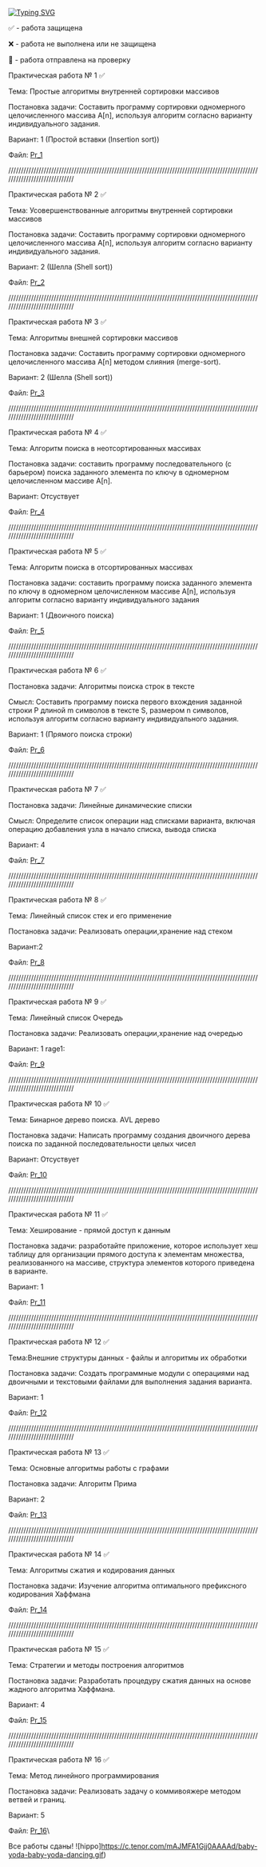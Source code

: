 [![Typing SVG](https://readme-typing-svg.herokuapp.com?color=4979FF&vCenter=true&lines=%D0%9F%D1%80%D0%B0%D0%BA%D1%82%D0%B8%D1%87%D0%B5%D1%81%D0%BA%D0%B8%D0%B5+%D1%80%D0%B0%D0%B1%D0%BE%D1%82%D1%8B+%D0%BF%D0%BE+%D1%81%D0%B8%D0%B0%D0%BE%D0%B4)](https://github.com/Nikitmen/ConsoleApp/tree/master/ConsoleApp)

✅ - работа защищена 

❌ - работа не выполнена или не защищена

📧 - работа отправлена на проверку

Практическая работа № 1 ✅

Тема: Простые алгоритмы внутренней сортировки массивов

Постановка задачи: Составить программу сортировки одномерного целочисленного массива A[n], используя алгоритм согласно варианту индивидуального задания.

Вариант: 1 (Простой вставки (Insertion sort))

Файл: [Pr_1](https://github.com/Nikitmen/ConsoleApp/blob/master/ConsoleApp/Pr_1)

/////////////////////////////////////////////////////////////////////////////////////////////////////////////////////////////

Практическая работа № 2 ✅

Тема: Усовершенствованные алгоритмы внутренней сортировки массивов

Постановка задачи: Составить программу сортировки одномерного целочисленного массива A[n], используя алгоритм согласно варианту индивидуального задания.

Вариант: 2 (Шелла (Shell sort))

Файл: [Pr_2](https://github.com/Nikitmen/ConsoleApp/tree/master/ConsoleApp)

/////////////////////////////////////////////////////////////////////////////////////////////////////////////////////////////

Практическая работа № 3 ✅

Тема: Алгоритмы внешней сортировки массивов

Постановка задачи: Составить программу сортировки одномерного целочисленного массива A[n] методом слияния (merge-sort). 

Вариант: 2 (Шелла (Shell sort))

Файл: [Pr_3](https://github.com/Nikitmen/ConsoleApp/tree/master/ConsoleApp)

/////////////////////////////////////////////////////////////////////////////////////////////////////////////////////////////

Практическая работа № 4 ✅

Тема: Алгоритм поиска в неотсортированных массивах

Постановка задачи: cоставить программу последовательного (с барьером) поиска заданного элемента по ключу в одномерном целочисленном массиве A[n].

Вариант: Отсуствует

Файл: [Pr_4](https://github.com/Nikitmen/ConsoleApp/tree/master/ConsoleApp)

/////////////////////////////////////////////////////////////////////////////////////////////////////////////////////////////

Практическая работа № 5 ✅

Тема: Алгоритм поиска в отсортированных массивах

Постановка задачи: составить программу поиска заданного элемента по ключу в одномерном целочисленном массиве A[n], используя алгоритм согласно варианту индивидуального задания

Вариант: 1 (Двоичного поиска)

Файл: [Pr_5](https://github.com/Nikitmen/ConsoleApp/tree/master/ConsoleApp)

/////////////////////////////////////////////////////////////////////////////////////////////////////////////////////////////

Практическая работа № 6 ✅

Постановка задачи: Алгоритмы поиска строк в тексте

Смысл: Составить программу поиска первого вхождения заданной строки P длиной m символов в тексте S, размером n символов, используя алгоритм согласно варианту индивидуального задания.

Вариант: 1 (Прямого поиска строки)

Файл: [Pr_6](https://github.com/Nikitmen/ConsoleApp/tree/master/ConsoleApp)

/////////////////////////////////////////////////////////////////////////////////////////////////////////////////////////////

Практическая работа № 7 ✅

Постановка задачи: Линейные динамические списки

Смысл: Определите список операции над списками варианта, включая операцию добавления узла в начало списка, вывода списка

Вариант: 4

Файл: [Pr_7](https://github.com/Nikitmen/ConsoleApp/tree/master/ConsoleApp)

/////////////////////////////////////////////////////////////////////////////////////////////////////////////////////////////

Практическая работа № 8 ✅

Тема: Линейный список стек и его применение

Постановка задачи: Реализовать операции,хранение над стеком

Вариант:2

Файл: [Pr_8](https://github.com/Nikitmen/ConsoleApp/tree/master/ConsoleApp)

/////////////////////////////////////////////////////////////////////////////////////////////////////////////////////////////

Практическая работа № 9 ✅

Тема: Линейный список Очередь

Постановка задачи: Реализовать операции,хранение над очередью

Вариант: 1 rage1:

Файл: [Pr_9](https://github.com/Nikitmen/ConsoleApp/tree/master/ConsoleApp)

/////////////////////////////////////////////////////////////////////////////////////////////////////////////////////////////

Практическая работа № 10 ✅

Тема: Бинарное дерево поиска. AVL дерево

Постановка задачи: Написать программу создания двоичного дерева поиска по заданной последовательности целых чисел

Вариант: Отсуствует 

Файл: [Pr_10](https://github.com/Nikitmen/ConsoleApp/tree/master/ConsoleApp)

/////////////////////////////////////////////////////////////////////////////////////////////////////////////////////////////

Практическая работа № 11 ✅

Тема: Хеширование - прямой доступ к данным

Постановка задачи: разработайте приложение, которое использует хеш таблицу для организации прямого доступа к элементам множества, реализованного на массиве, структура элементов которого приведена в варианте. 

Вариант: 1

Файл: [Pr_11](https://github.com/Nikitmen/ConsoleApp/tree/master/ConsoleApp)

/////////////////////////////////////////////////////////////////////////////////////////////////////////////////////////////

Практическая работа № 12 ✅

Тема:Внешние структуры данных - файлы  и алгоритмы их обработки

Постановка задачи: Создать программные модули с операциями над двоичными и текстовыми файлами для выполнения задания варианта. 

Вариант: 1

Файл: [Pr_12](https://github.com/Nikitmen/ConsoleApp/tree/master/ConsoleApp)

/////////////////////////////////////////////////////////////////////////////////////////////////////////////////////////////

Практическая работа № 13 ✅

Тема: Основные алгоритмы работы с графами

Постановка задачи: Алгоритм Прима

Вариант: 2

Файл: [Pr_13](https://github.com/Nikitmen/ConsoleApp/tree/master/ConsoleApp)

/////////////////////////////////////////////////////////////////////////////////////////////////////////////////////////////

Практическая работа № 14 ✅

Тема: Алгоритмы сжатия и кодирования данных

Постановка задачи: Изучение алгоритма оптимального префиксного кодирования Хаффмана

Файл: [Pr_14](https://github.com/Nikitmen/ConsoleApp/tree/master/ConsoleApp)

/////////////////////////////////////////////////////////////////////////////////////////////////////////////////////////////

Практическая работа № 15 ✅

Тема: Стратегии и методы построения алгоритмов

Постановка задачи: Разработать процедуру сжатия данных на основе жадного алгоритма Хаффмана.

Вариант: 4

Файл: [Pr_15](https://github.com/Nikitmen/ConsoleApp/tree/master/ConsoleApp)

/////////////////////////////////////////////////////////////////////////////////////////////////////////////////////////////

Практическая работа № 16 ✅

Тема: Метод линейного программирования

Постановка задачи: Реализовать задачу о коммивояжере методом ветвей и границ.

Вариант: 5

Файл: [Pr_16](https://github.com/Nikitmen/ConsoleApp/tree/master/ConsoleApp)\

Все работы сданы! 
![hippo]https://c.tenor.com/mAJMFA1Gjj0AAAAd/baby-yoda-baby-yoda-dancing.gif)
